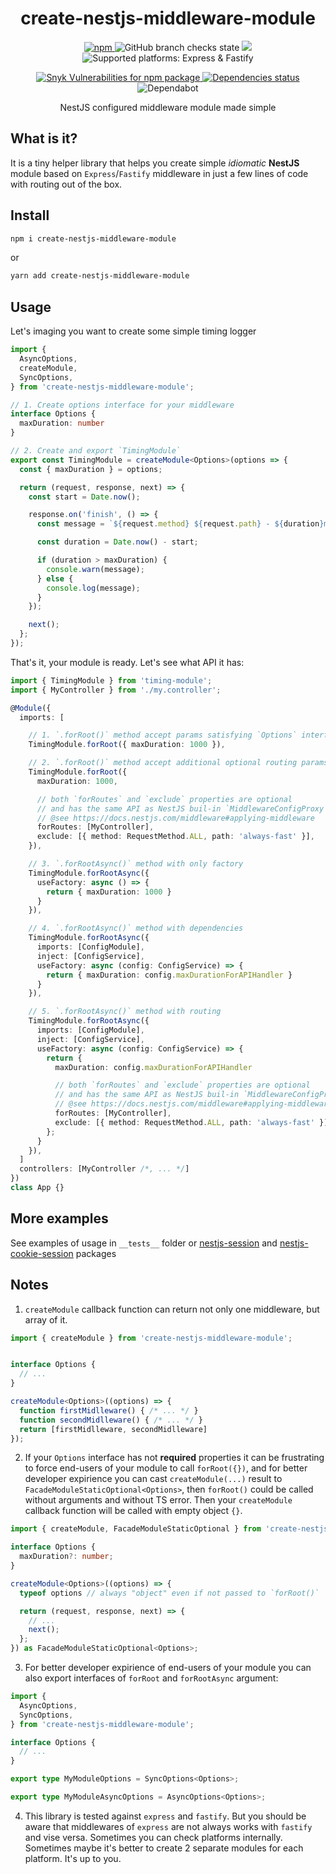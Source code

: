 <h1 align="center">create-nestjs-middleware-module</h1>

<p align="center">
  <a href="https://www.npmjs.com/package/create-nestjs-middleware-module">
    <img alt="npm" src="https://img.shields.io/npm/v/create-nestjs-middleware-module" />
  </a>
  <img alt="GitHub branch checks state" src="https://badgen.net/github/checks/iamolegga/create-nestjs-middleware-module" />
  <a href="https://codeclimate.com/github/iamolegga/create-nestjs-middleware-module/test_coverage">
    <img src="https://api.codeclimate.com/v1/badges/88d8895855b09e2b6600/test_coverage" />
  </a>
  <img alt="Supported platforms: Express & Fastify" src="https://img.shields.io/badge/platforms-Express%20%26%20Fastify-green" />
</p>
<p align="center">
  <a href="https://snyk.io/test/github/iamolegga/create-nestjs-middleware-module">
    <img alt="Snyk Vulnerabilities for npm package" src="https://img.shields.io/snyk/vulnerabilities/npm/create-nestjs-middleware-module" />
  </a>
  <a href="https://david-dm.org/iamolegga/create-nestjs-middleware-module">
    <img alt="Dependencies status" src="https://badgen.net/david/dep/iamolegga/create-nestjs-middleware-module">
  </a>
  <img alt="Dependabot" src="https://badgen.net/dependabot/iamolegga/create-nestjs-middleware-module/?icon=dependabot">
</p>

<p align="center">NestJS configured middleware module made simple</p>

## What is it?

It is a tiny helper library that helps you create simple _idiomatic_ **NestJS** module based on `Express`/`Fastify` middleware in just a few lines of code with routing out of the box.

## Install

```sh
npm i create-nestjs-middleware-module
```

or

```sh
yarn add create-nestjs-middleware-module
```

## Usage

Let's imaging you want to create some simple timing logger

```ts
import {
  AsyncOptions,
  createModule,
  SyncOptions,
} from 'create-nestjs-middleware-module';

// 1. Create options interface for your middleware
interface Options {
  maxDuration: number
}

// 2. Create and export `TimingModule`
export const TimingModule = createModule<Options>(options => {
  const { maxDuration } = options;

  return (request, response, next) => {
    const start = Date.now();

    response.on('finish', () => {
      const message = `${request.method} ${request.path} - ${duration}ms`;

      const duration = Date.now() - start;

      if (duration > maxDuration) {
        console.warn(message);
      } else {
        console.log(message);
      }
    });

    next();
  };
});
```

That's it, your module is ready. Let's see what API it has:

```ts
import { TimingModule } from 'timing-module';
import { MyController } from './my.controller';

@Module({
  imports: [

    // 1. `.forRoot()` method accept params satisfying `Options` interface
    TimingModule.forRoot({ maxDuration: 1000 }),

    // 2. `.forRoot()` method accept additional optional routing params
    TimingModule.forRoot({
      maxDuration: 1000,

      // both `forRoutes` and `exclude` properties are optional
      // and has the same API as NestJS buil-in `MiddlewareConfigProxy`
      // @see https://docs.nestjs.com/middleware#applying-middleware
      forRoutes: [MyController],
      exclude: [{ method: RequestMethod.ALL, path: 'always-fast' }],
    }),

    // 3. `.forRootAsync()` method with only factory
    TimingModule.forRootAsync({
      useFactory: async () => {
        return { maxDuration: 1000 }
      }
    }),

    // 4. `.forRootAsync()` method with dependencies
    TimingModule.forRootAsync({
      imports: [ConfigModule],
      inject: [ConfigService],
      useFactory: async (config: ConfigService) => {
        return { maxDuration: config.maxDurationForAPIHandler }
      }
    }),

    // 5. `.forRootAsync()` method with routing
    TimingModule.forRootAsync({
      imports: [ConfigModule],
      inject: [ConfigService],
      useFactory: async (config: ConfigService) => {
        return {
          maxDuration: config.maxDurationForAPIHandler

          // both `forRoutes` and `exclude` properties are optional
          // and has the same API as NestJS buil-in `MiddlewareConfigProxy`
          // @see https://docs.nestjs.com/middleware#applying-middleware
          forRoutes: [MyController],
          exclude: [{ method: RequestMethod.ALL, path: 'always-fast' }],
        };
      }
    }),
  ]
  controllers: [MyController /*, ... */]
})
class App {}
```

## More examples

See examples of usage in `__tests__` folder or [nestjs-session](https://github.com/iamolegga/nestjs-session/blob/master/src/index.ts) and [nestjs-cookie-session](https://github.com/iamolegga/nestjs-cookie-session/blob/master/src/index.ts) packages

## Notes

1. `createModule` callback function can return not only one middleware, but array of it.

```ts
import { createModule } from 'create-nestjs-middleware-module';


interface Options {
  // ...
}

createModule<Options>((options) => {
  function firstMidlleware() { /* ... */ }
  function secondMidlleware() { /* ... */ }
  return [firstMidlleware, secondMidlleware]
});
```

2. If your `Options` interface has not __required__ properties it can be frustrating to force end-users of your module to call `forRoot({})`, and for better developer expirience you can cast `createModule(...)` result to `FacadeModuleStaticOptional<Options>`, then `forRoot()` could be called without arguments and without TS error. Then your `createModule` callback function will be called with empty object `{}`.

```ts
import { createModule, FacadeModuleStaticOptional } from 'create-nestjs-middleware-module';

interface Options {
  maxDuration?: number;
}

createModule<Options>((options) => {
  typeof options // always "object" even if not passed to `forRoot()`

  return (request, response, next) => {
    // ...
    next();
  };
}) as FacadeModuleStaticOptional<Options>;
```

3. For better developer expirience of end-users of your module you can also export interfaces of `forRoot` and `forRootAsync` argument:

```ts
import {
  AsyncOptions,
  SyncOptions,
} from 'create-nestjs-middleware-module';

interface Options {
  // ...
}

export type MyModuleOptions = SyncOptions<Options>;

export type MyModuleAsyncOptions = AsyncOptions<Options>;
```

4. This library is tested against `express` and `fastify`. But you should be aware that middlewares of `express` are not always works with `fastify` and vise versa. Sometimes you can check platforms internally. Sometimes maybe it's better to create 2 separate modules for each platform. It's up to you.
